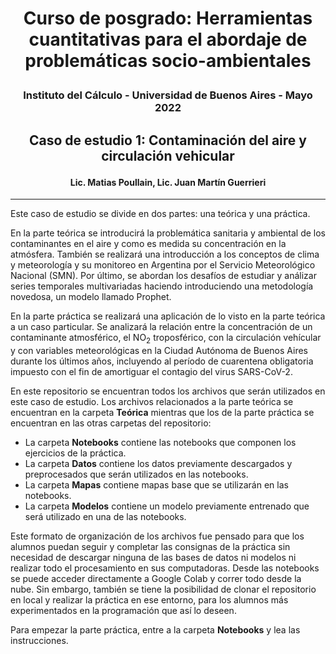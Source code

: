# <p align="center">Curso de posgrado: Herramientas cuantitativas para el abordaje de problemáticas socio-ambientales</p>
### <p align="center">Instituto del Cálculo - Universidad de Buenos Aires - Mayo 2022</p>
## <p align="center">Caso de estudio 1: Contaminación del aire y circulación vehicular</p>
#### <p align="center">Lic. Matias Poullain, Lic. Juan Martín Guerrieri</p>
---
Este caso de estudio se divide en dos partes: una teórica y una práctica.

En la parte teórica se introducirá la problemática sanitaria y ambiental de los contaminantes en el aire y como es medida su concentración en la atmósfera. También se realizará una introducción a los conceptos de clima y meteorología y su monitoreo en Argentina por el Servicio Meteorológico Nacional (SMN). Por último, se abordan los desafíos de estudiar y análizar series temporales multivariadas haciendo introduciendo una metodología novedosa, un modelo llamado Prophet.

En la parte práctica se realizará una aplicación de lo visto en la parte teórica a un caso particular. Se analizará la relación entre la concentración de un contaminante atmosférico, el NO<sub>2</sub> troposférico, con la circulación vehícular y con variables meteorológicas en la Ciudad Autónoma de Buenos Aires durante los últimos años, incluyendo al período de cuarentena obligatoria impuesto con el fin de amortiguar el contagio del virus SARS-CoV-2.

En este repositorio se encuentran todos los archivos que serán utilizados en este caso de estudio. Los archivos relacionados a la parte teórica se encuentran en la carpeta **Teórica** mientras que los de la parte práctica se encuentran en las otras carpetas del repositorio:
* La carpeta **Notebooks** contiene las notebooks que componen los ejercicios de la práctica.
* La carpeta **Datos** contiene los datos previamente descargados y preprocesados que serán utilizados en las notebooks.
* La carpeta **Mapas** contiene mapas base que se utilizarán en las notebooks.
* La carpeta **Modelos** contiene un modelo previamente entrenado que será utilizado en una de las notebooks.

Este formato de organización de los archivos fue pensado para que los alumnos puedan seguir y completar las consignas de la práctica sin necesidad de descargar ninguna de las bases de datos ni modelos ni realizar todo el procesamiento en sus computadoras. Desde las notebooks se puede acceder directamente a Google Colab y correr todo desde la nube. Sin embargo, también se tiene la posibilidad de clonar el repositorio en local y realizar la práctica en ese entorno, para los alumnos más experimentados en la programación que así lo deseen.

Para empezar la parte práctica, entre a la carpeta **Notebooks** y lea las instrucciones.
